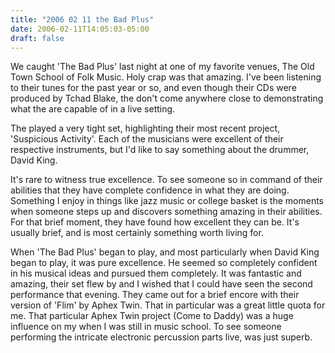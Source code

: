 ```yaml
---
title: "2006 02 11 the Bad Plus"
date: 2006-02-11T14:05:03-05:00
draft: false
---
```


We caught 'The Bad Plus' last night at one of my favorite venues, The Old Town School of Folk Music. Holy crap was that amazing. I've been listening to their tunes for the past year or so, and even though their CDs were produced by Tchad Blake, the don't come anywhere close to demonstrating what the are capable of in a live setting.

The played a very tight set, highlighting their most recent project, 'Suspicious Activity'. Each of the musicians were excellent of their respective instruments, but I'd like to say something about the drummer, David King.

It's rare to witness true excellence. To see someone so in command of their abilities that they have complete confidence in what they are doing. Something I enjoy in things like jazz music or college basket is the moments when someone steps up and discovers something amazing in their abilities. For that brief moment, they have found how excellent they can be. It's usually brief, and is most certainly something worth living for. 

When 'The Bad Plus' began to play, and most particularly when David King began to play, it was pure excellence. He seemed so completely confident in his musical ideas and pursued them completely. It was fantastic and amazing, their set flew by and I wished that I could have seen the second performance that evening. They came out for a brief encore with their version of 'Flim' by Aphex Twin. That in particular was a great little quota for me. That particular Aphex Twin project (Come to Daddy) was a huge influence on my when I was still in music school. To see someone performing the intricate electronic percussion parts live, was just superb.
